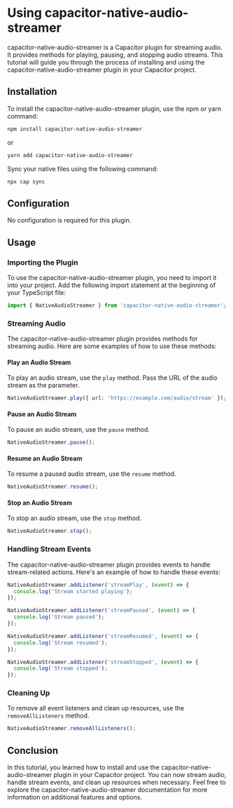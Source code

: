 # Using capacitor-native-audio-streamer

capacitor-native-audio-streamer is a Capacitor plugin for streaming audio. It provides methods for playing, pausing, and stopping audio streams. This tutorial will guide you through the process of installing and using the capacitor-native-audio-streamer plugin in your Capacitor project.

## Installation

To install the capacitor-native-audio-streamer plugin, use the npm or yarn command:

```bash
npm install capacitor-native-audio-streamer
```

or

```bash
yarn add capacitor-native-audio-streamer
```

Sync your native files using the following command:

```bash
npx cap sync
```

## Configuration

No configuration is required for this plugin.

## Usage

### Importing the Plugin

To use the capacitor-native-audio-streamer plugin, you need to import it into your project. Add the following import statement at the beginning of your TypeScript file:

```typescript
import { NativeAudioStreamer } from 'capacitor-native-audio-streamer';
```

### Streaming Audio

The capacitor-native-audio-streamer plugin provides methods for streaming audio. Here are some examples of how to use these methods:

#### Play an Audio Stream

To play an audio stream, use the `play` method. Pass the URL of the audio stream as the parameter.

```typescript
NativeAudioStreamer.play({ url: 'https://example.com/audio/stream' });
```

#### Pause an Audio Stream

To pause an audio stream, use the `pause` method.

```typescript
NativeAudioStreamer.pause();
```

#### Resume an Audio Stream

To resume a paused audio stream, use the `resume` method.

```typescript
NativeAudioStreamer.resume();
```

#### Stop an Audio Stream

To stop an audio stream, use the `stop` method.

```typescript
NativeAudioStreamer.stop();
```

### Handling Stream Events

The capacitor-native-audio-streamer plugin provides events to handle stream-related actions. Here's an example of how to handle these events:

```typescript
NativeAudioStreamer.addListener('streamPlay', (event) => {
  console.log('Stream started playing');
});

NativeAudioStreamer.addListener('streamPaused', (event) => {
  console.log('Stream paused');
});

NativeAudioStreamer.addListener('streamResumed', (event) => {
  console.log('Stream resumed');
});

NativeAudioStreamer.addListener('streamStopped', (event) => {
  console.log('Stream stopped');
});
```

### Cleaning Up

To remove all event listeners and clean up resources, use the `removeAllListeners` method.

```typescript
NativeAudioStreamer.removeAllListeners();
```

## Conclusion

In this tutorial, you learned how to install and use the capacitor-native-audio-streamer plugin in your Capacitor project. You can now stream audio, handle stream events, and clean up resources when necessary. Feel free to explore the capacitor-native-audio-streamer documentation for more information on additional features and options.